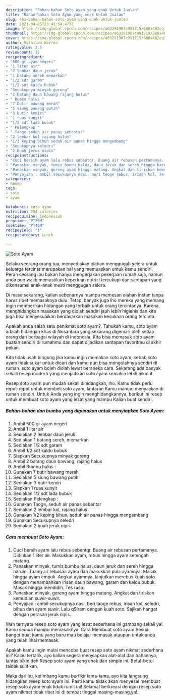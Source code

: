 ```yaml
---
description: "Bahan-bahan Soto Ayam yang enak Untuk Jualan"
title: "Bahan-bahan Soto Ayam yang enak Untuk Jualan"
slug: 461-bahan-bahan-soto-ayam-yang-enak-untuk-jualan
date: 2021-04-05T23:41:54.477Z
image: https://img-global.cpcdn.com/recipes/a63291907c991719/680x482cq70/soto-ayam-foto-resep-utama.jpg
thumbnail: https://img-global.cpcdn.com/recipes/a63291907c991719/680x482cq70/soto-ayam-foto-resep-utama.jpg
cover: https://img-global.cpcdn.com/recipes/a63291907c991719/680x482cq70/soto-ayam-foto-resep-utama.jpg
author: Mathilda Warren
ratingvalue: 3.5
reviewcount: 12
recipeingredient:
- "500 gr ayam negeri"
- "1 liter air"
- "2 lembar daun jeruk"
- "1 batang sereh memarkan"
- "1/2 sdt garam"
- "1/2 sdt kaldu bubuk"
- "Secukupnya minyak goreng"
- "2 batang daun bawang rajang halus"
- " Bumbu halus "
- "7 butir bawang merah"
- "5 siung bawang putih"
- "3 butir kemiri"
- "1 ruas kunyit"
- "1/2 sdt lada bubuk"
- " Pelengkap "
- " Taoge seduh air panas sebentar"
- "2 lembar kol rajang halus"
- "1/2 keping bihun seduh air panas hingga mengembang"
- "Secukupnya seledri"
- "2 buah jeruk nipis"
recipeinstructions:
- "Cuci bersih ayam lalu rebus sebentqr. Buang air rebusan pertamanya. Didihkan 1 liter air. Masukkan ayam, rebus hingga ayam setengah matang."
- "Panaskan minyak, tumis bumbu halus, daun jeruk dan sereh hingga harum. Tuang air rebusan ayam dan masukkan pula ayamnya. Masak hingga ayam empuk. Angkat ayamnya, lanjutkan merebus kuah soto dengan menambahkan irisan daun bawang, garam dan kaldu bubuk. Masak hingga mendidih. Tes rasa."
- "Panaskan minyak, goreng ayam hingga matang. Angkat dan tiriskan kemudian suwir-suwir."
- "Penyajian : ambil secukupnya nasi, beri taoge rebus, irisan kol, seledri, bihun dan ayam suwir. Lalu qSiram dengan kuah soto. Sajikan hangat dengan perasan jeruk nipis."
categories:
- Resep
tags:
- soto
- ayam

katakunci: soto ayam 
nutrition: 254 calories
recipecuisine: Indonesian
preptime: "PT26M"
cooktime: "PT42M"
recipeyield: "1"
recipecategory: Lunch

---
```



![Soto Ayam](https://img-global.cpcdn.com/recipes/a63291907c991719/680x482cq70/soto-ayam-foto-resep-utama.jpg)

Selaku seorang orang tua, menyediakan olahan menggugah selera untuk keluarga tercinta merupakan hal yang memuaskan untuk kamu sendiri. Peran seorang ibu bukan hanya mengerjakan pekerjaan rumah saja, namun anda pun wajib memastikan keperluan nutrisi tercukupi dan santapan yang dikonsumsi anak-anak mesti menggugah selera.

Di masa  sekarang, kalian sebenarnya mampu memesan olahan instan tanpa harus ribet memasaknya dulu. Tetapi banyak juga lho mereka yang memang ingin memberikan hidangan yang terbaik untuk orang tercintanya. Karena, menghidangkan masakan yang diolah sendiri jauh lebih higienis dan kita juga bisa menyesuaikan berdasarkan masakan kesukaan orang tercinta. 



Apakah anda salah satu penikmat soto ayam?. Tahukah kamu, soto ayam adalah hidangan khas di Nusantara yang sekarang digemari oleh setiap orang dari berbagai wilayah di Indonesia. Kita bisa memasak soto ayam buatan sendiri di rumahmu dan dapat dijadikan santapan favoritmu di akhir pekan.

Kita tidak usah bingung jika kamu ingin memakan soto ayam, sebab soto ayam tidak sukar untuk dicari dan kamu pun bisa mengolahnya sendiri di rumah. soto ayam boleh diolah lewat beraneka cara. Sekarang ada banyak sekali resep modern yang menjadikan soto ayam semakin lebih nikmat.

Resep soto ayam pun mudah sekali dihidangkan, lho. Kamu tidak perlu repot-repot untuk membeli soto ayam, lantaran Kamu mampu menyajikan di rumah sendiri. Untuk Anda yang ingin menghidangkannya, berikut ini resep untuk membuat soto ayam yang lezat yang mampu Kalian buat sendiri.

<!--inarticleads1-->

##### Bahan-bahan dan bumbu yang digunakan untuk menyiapkan Soto Ayam:

1. Ambil 500 gr ayam negeri
1. Ambil 1 liter air
1. Sediakan 2 lembar daun jeruk
1. Sediakan 1 batang sereh, memarkan
1. Sediakan 1/2 sdt garam
1. Ambil 1/2 sdt kaldu bubuk
1. Siapkan Secukupnya minyak goreng
1. Ambil 2 batang daun bawang, rajang halus
1. Ambil  Bumbu halus :
1. Gunakan 7 butir bawang merah
1. Sediakan 5 siung bawang putih
1. Sediakan 3 butir kemiri
1. Siapkan 1 ruas kunyit
1. Sediakan 1/2 sdt lada bubuk
1. Sediakan  Pelengkap :
1. Gunakan  Taoge, seduh air panas sebentar
1. Sediakan 2 lembar kol, rajang halus
1. Gunakan 1/2 keping bihun, seduh air panas hingga mengembang
1. Gunakan Secukupnya seledri
1. Sediakan 2 buah jeruk nipis




<!--inarticleads2-->

##### Cara membuat Soto Ayam:

1. Cuci bersih ayam lalu rebus sebentqr. Buang air rebusan pertamanya. Didihkan 1 liter air. Masukkan ayam, rebus hingga ayam setengah matang.
1. Panaskan minyak, tumis bumbu halus, daun jeruk dan sereh hingga harum. Tuang air rebusan ayam dan masukkan pula ayamnya. Masak hingga ayam empuk. Angkat ayamnya, lanjutkan merebus kuah soto dengan menambahkan irisan daun bawang, garam dan kaldu bubuk. Masak hingga mendidih. Tes rasa.
1. Panaskan minyak, goreng ayam hingga matang. Angkat dan tiriskan kemudian suwir-suwir.
1. Penyajian : ambil secukupnya nasi, beri taoge rebus, irisan kol, seledri, bihun dan ayam suwir. Lalu qSiram dengan kuah soto. Sajikan hangat dengan perasan jeruk nipis.




Wah ternyata resep soto ayam yang lezat sederhana ini gampang sekali ya! Kamu semua mampu memasaknya. Cara Membuat soto ayam Sesuai banget buat kamu yang baru mau belajar memasak ataupun untuk anda yang telah lihai memasak.

Apakah kamu ingin mulai mencoba buat resep soto ayam nikmat sederhana ini? Kalau tertarik, ayo kalian segera menyiapkan alat-alat dan bahannya, lantas bikin deh Resep soto ayam yang enak dan simple ini. Betul-betul taidak sulit kan. 

Maka dari itu, ketimbang kamu berfikir lama-lama, ayo kita langsung hidangkan resep soto ayam ini. Pasti kamu tiidak akan menyesal membuat resep soto ayam enak tidak rumit ini! Selamat berkreasi dengan resep soto ayam nikmat tidak ribet ini di tempat tinggal masing-masing,ya!.

